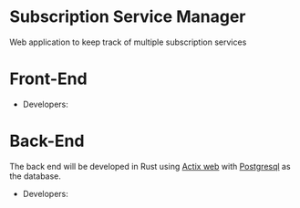# Subscription Service Manager
Web application to keep track of multiple subscription services
# Front-End
- Developers:


# Back-End 

The back end will be developed in Rust using [Actix web](https://actix.rs/) with [Postgresql](https://www.postgresql.org/) as the database.
- Developers: 
